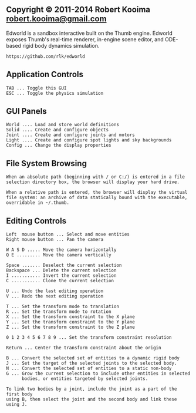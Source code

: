 ## Copyright © 2011-2014 Robert Kooima <robert.kooima@gmail.com>

Edworld is a sandbox interactive built on the Thumb engine. Edworld exposes
Thumb's real-time renderer, in-engine scene editor, and ODE-based rigid body
dynamics simulation.

    https://github.com/rlk/edworld

## Application Controls

    TAB ... Toggle this GUI
    ESC ... Toggle the physics simulation

## GUI Panels

    World .... Load and store world definitions
    Solid .... Create and configure objects
    Joint .... Create and configure joints and motors
    Light .... Create and configure spot lights and sky backgrounds
    Config ... Change the display properties

## File System Browsing

    When an absolute path (beginning with / or C:/) is entered in a file
    selection directory box, the browser will display your hard drive.

    When a relative path is entered, the browser will display the virtual
    file system: an archive of data statically bound with the executable,
    overridable in ~/.thumb.

## Editing Controls

    Left  mouse button ... Select and move entities
    Right mouse button ... Pan the camera

    W A S D ..... Move the camera horizontally
    Q E ......... Move the camera vertically

    Space ....... Deselect the current selection
    Backspace ... Delete the current selection
    I ........... Invert the current selection
    C ........... Clone the current selection

    U ... Undo the last editing operation
    V ... Redo the next editing operation

    T ... Set the transform mode to translation
    R ... Set the transform mode to rotation
    X ... Set the transform constraint to the X plane
    Y ... Set the transform constraint to the Y plane
    Z ... Set the transform constraint to the Z plane

    0 1 2 3 4 5 6 7 8 9 ... Set the transform constraint resolution

    Return ... Center the transform constraint about the origin

    B ... Convert the selected set of entities to a dynamic rigid body
    J ... Set the target of the selected joints to the selected body.
    N ... Convert the selected set of entities to a static non-body
    G ... Grow the current selection to include other entities in selected
          bodies, or entities targeted by selected joints.

    To link two bodies by a joint, include the joint as a part of the first body
    using B, then select the joint and the second body and link these using J.
